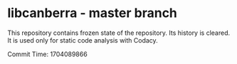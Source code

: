 # libcanberra - master branch

This repository contains frozen state of the repository.
Its history is cleared. It is used only for static code
analysis with Codacy.

Commit Time: 1704089866
